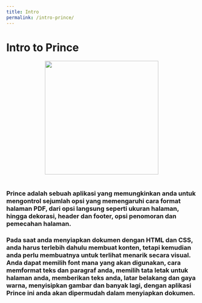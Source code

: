 ```yaml
---
title: Intro
permalink: /intro-prince/
--- 
```


# **Intro to Prince**

<center><img src="{{site.baseurl}}/assets/img/prince.png" width="300px" height="300px"></center>

<br>

### **Prince** adalah sebuah aplikasi yang memungkinkan anda untuk mengontrol sejumlah opsi yang memengaruhi cara format halaman PDF, dari opsi langsung seperti ukuran halaman, hingga dekorasi, header dan footer, opsi penomoran dan pemecahan halaman.  

### Pada saat anda menyiapkan dokumen dengan HTML dan CSS, anda harus terlebih dahulu membuat konten, tetapi kemudian anda perlu membuatnya untuk terlihat menarik secara visual. Anda dapat memilih font mana yang akan digunakan, cara memformat teks dan paragraf anda, memilih tata letak untuk halaman anda, memberikan teks anda, latar belakang dan gaya warna, menyisipkan gambar dan banyak lagi, dengan aplikasi **Prince** ini anda akan dipermudah dalam menyiapkan dokumen.